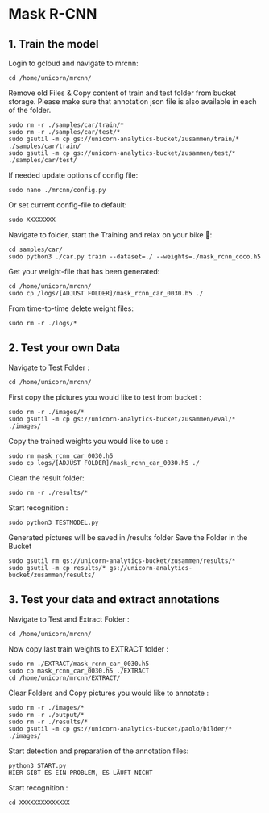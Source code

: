 # Mask R-CNN

## 1. Train the model

Login to gcloud and navigate to mrcnn:
```
cd /home/unicorn/mrcnn/
```
Remove old Files & Copy content of train and test folder from bucket storage.
Please make sure that annotation json file is also available in each of the folder. 
```
sudo rm -r ./samples/car/train/*
sudo rm -r ./samples/car/test/* 
sudo gsutil -m cp gs://unicorn-analytics-bucket/zusammen/train/* ./samples/car/train/
sudo gsutil -m cp gs://unicorn-analytics-bucket/zusammen/test/* ./samples/car/test/
```

If needed update options of config file:
```
sudo nano ./mrcnn/config.py
```

Or set current config-file to default: 
```
sudo XXXXXXXX
```
Navigate to folder, start the Training and relax on your bike :mountain_bicyclist:: 
```
cd samples/car/
sudo python3 ./car.py train --dataset=./ --weights=./mask_rcnn_coco.h5
```
Get your weight-file that has been generated: 
```
cd /home/unicorn/mrcnn/
sudo cp /logs/[ADJUST FOLDER]/mask_rcnn_car_0030.h5 ./
```
From time-to-time delete weight files: 
```
sudo rm -r ./logs/* 
```

## 2. Test your own Data

Navigate to Test Folder :
```
cd /home/unicorn/mrcnn/
```
First copy the pictures you would like to test from bucket :
```
sudo rm -r ./images/*
sudo gsutil -m cp gs://unicorn-analytics-bucket/zusammen/eval/* ./images/
```
Copy the trained weights you would like to use :
```
sudo rm mask_rcnn_car_0030.h5
sudo cp logs/[ADJUST FOLDER]/mask_rcnn_car_0030.h5 ./
```
Clean the result folder:
```
sudo rm -r ./results/*
```
Start recognition :
```
sudo python3 TESTMODEL.py
```
Generated pictures will be saved in /results folder
Save the Folder in the Bucket
```
sudo gsutil rm gs://unicorn-analytics-bucket/zusammen/results/*
sudo gsutil -m cp results/* gs://unicorn-analytics-bucket/zusammen/results/
```

## 3. Test your data and extract annotations

Navigate to Test and Extract Folder :
```
cd /home/unicorn/mrcnn/
```
Now copy last train weights to EXTRACT folder :
```
sudo rm ./EXTRACT/mask_rcnn_car_0030.h5
sudo cp mask_rcnn_car_0030.h5 ./EXTRACT
cd /home/unicorn/mrcnn/EXTRACT/
```
Clear Folders and Copy pictures you would like to annotate :
```
sudo rm -r ./images/*
sudo rm -r ./output/*
sudo rm -r ./results/*
sudo gsutil -m cp gs://unicorn-analytics-bucket/paolo/bilder/* ./images/
```
Start detection and preparation of the annotation files:
```
python3 START.py
HIER GIBT ES EIN PROBLEM, ES LÄUFT NICHT
```
Start recognition :
```
cd XXXXXXXXXXXXXX
```
